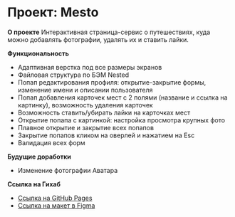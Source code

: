 # Проект: Mesto

**О проекте**
Интерактивная страница-сервис о путешествиях, куда можно добавлять фотографии, удалять их и ставить лайки.

**Функциональность**
* Адаптивная верстка под все размеры экранов
* Файловая структура по БЭМ Nested
* Попап редактирования профиля: открытие-закрытие формы, изменение имени и описании пользователя
* Попап добавления карточек мест с 2 полями (название и ссылка на картинку), возможность удаления карточек
* Возможность ставить/убирать лайки на карточках мест
* Открытие попапа с картинкой: настройка просмотра крупных фото
* Плавное открытие и закрытие всех попапов
* Закрытие попапов кликом на оверлей и нажатием на Esc
* Валидация всех форм 

**Будущие доработки**
* Изменение фотографии Аватара

**Ссылка на Гихаб**
* [Ссылка на GitHub Pages](https://mari54.github.io/mesto/)
* [Ссылка на макет в Figma](https://www.figma.com/file/2cn9N9jSkmxD84oJik7xL7/JavaScript.-Sprint-4?node-id=28212%3A155)